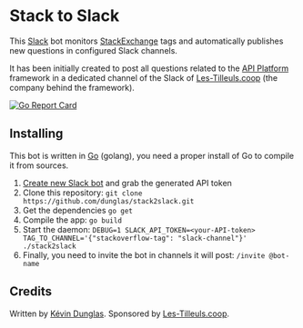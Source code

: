 # Stack to Slack

This [Slack](https://slack.com/) bot monitors [StackExchange](https://stackexchange.com/) tags and automatically
publishes new questions in configured Slack channels.

It has been initially created to post all questions related to the [API Platform](https://api-platform.com) framework
in a dedicated channel of the Slack of [Les-Tilleuls.coop](https://les-tilleuls.coop) (the company behind the framework).

[![Go Report Card](https://goreportcard.com/badge/github.com/dunglas/stack2slack)](https://goreportcard.com/report/github.com/dunglas/stack2slack)

## Installing

This bot is written in [Go](https://golang.org/) (golang), you need a proper install of Go to compile it from sources.

1. [Create new Slack bot](https://my.slack.com/services/new/bot) and grab the generated API token
2. Clone this repository: `git clone https://github.com/dunglas/stack2slack.git`
3. Get the  dependencies `go get`
4. Compile the app: `go build`
5. Start the daemon: `DEBUG=1 SLACK_API_TOKEN=<your-API-token> TAG_TO_CHANNEL='{"stackoverflow-tag": "slack-channel"}' ./stack2slack`
6. Finally, you need to invite the bot in channels it will post: `/invite @bot-name`

## Credits

Written by [Kévin Dunglas](https://dunglas.fr).
Sponsored by [Les-Tilleuls.coop](https://les-tilleuls.coop).
